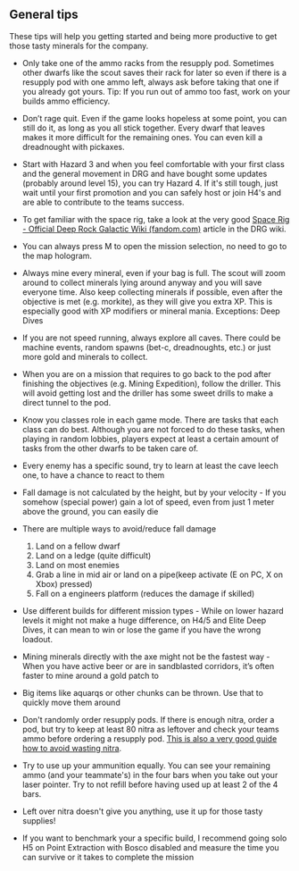 <h2 id="general">General tips</h2>

<Accordion>

These tips will help you getting started and being more productive to get those tasty minerals for the company.

- Only take one of the ammo racks from the resupply pod. Sometimes other dwarfs like the scout saves their rack for later so even if there is a resupply pod with one ammo left, always ask before taking that one if you already got yours. Tip: If you run out of ammo too fast, work on your builds ammo efficiency.
- Don’t rage quit. Even if the game looks hopeless at some point, you can still do it, as long as you all stick together. Every dwarf that leaves makes it more difficult for the remaining ones. You can even kill a dreadnought with pickaxes.
- Start with Hazard 3 and when you feel comfortable with your first class and the general movement in DRG and have bought some updates (probably around level 15), you can try Hazard 4. If it's still tough, just wait until your first promotion and you can safely host or join H4's and are able to contribute to the teams success.
- To get familiar with the space rig, take a look at the very good [Space Rig - Official Deep Rock Galactic Wiki (fandom.com)](https://deeprockgalactic.fandom.com/wiki/Space_Rig) article in the DRG wiki.
- You can always press M to open the mission selection, no need to go to the map hologram.
- Always mine every mineral, even if your bag is full. The scout will zoom around to collect minerals lying around anyway and you will save everyone time. Also keep collecting minerals if possible, even after the objective is met (e.g. morkite), as they will give you extra XP. This is especially good with XP modifiers or mineral mania. Exceptions: Deep Dives
- If you are not speed running, always explore all caves. There could be machine events, random spawns (bet-c, dreadnoughts, etc.) or just more gold and minerals to collect.
- When you are on a mission that requires to go back to the pod after finishing the objectives (e.g. Mining Expedition), follow the driller. This will avoid getting lost and the driller has some sweet drills to make a direct tunnel to the pod.
- Know you classes role in each game mode. There are tasks that each class can do best. Although you are not forced to do these tasks, when playing in random lobbies, players expect at least a certain amount of tasks from the other dwarfs to be taken care of.
- Every enemy has a specific sound, try to learn at least the cave leech one, to have a chance to react to them
- Fall damage is not calculated by the height, but by your velocity - If you somehow (special power) gain a lot of speed, even from just 1 meter above the ground, you can easily die
- There are multiple ways to avoid/reduce fall damage

  1. Land on a fellow dwarf
  2. Land on a ledge (quite difficult)
  3. Land on most enemies
  4. Grab a line in mid air or land on a pipe(keep activate (E on PC, X on Xbox) pressed)
  5. Fall on a engineers platform (reduces the damage if skilled)

- Use different builds for different mission types - While on lower hazard levels it might not make a huge difference, on H4/5 and Elite Deep Dives, it can mean to win or lose the game if you have the wrong loadout.
- Mining minerals directly with the axe might not be the fastest way - When you have active beer or are in sandblasted corridors, it’s often faster to mine around a gold patch to
- Big items like aquarqs or other chunks can be thrown. Use that to quickly move them around
- Don't randomly order resupply pods. If there is enough nitra, order a pod, but try to keep at least 80 nitra as leftover and check your teams ammo before ordering a resupply pod. [This is also a very good guide how to avoid wasting nitra](https://www.reddit.com/r/DeepRockGalactic/comments/t6asro/visual_guide_on_how_to_avoid_wasting_nitra_in/).
- Try to use up your ammunition equally. You can see your remaining ammo (and your teammate's) in the four bars when you take out your laser pointer. Try to not refill before having used up at least 2 of the 4 bars.
- Left over nitra doesn't give you anything, use it up for those tasty supplies!
- If you want to benchmark your a specific build, I recommend going solo H5 on Point Extraction with Bosco disabled and measure the time you can survive or it takes to complete the mission

</Accordion>
